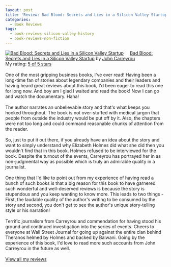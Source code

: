 ```yaml
---
layout: post
title: 'Review: Bad Blood: Secrets and Lies in a Silicon Valley Startup - John Carreyrou'
categories:
  - Book Reviews
tags:
  - book-reviews-silicon-valley-history
  - book-reviews-non-fiction
---
```


<a href="https://www.goodreads.com/book/show/37976541-bad-blood" style="float: left; padding-right: 20px"><img border="0" alt="Bad Blood: Secrets and Lies in a Silicon Valley Startup" src="https://i.gr-assets.com/images/S/compressed.photo.goodreads.com/books/1556268702l/37976541._SX98_.jpg" /></a><a href="https://www.goodreads.com/book/show/37976541-bad-blood">Bad Blood: Secrets and Lies in a Silicon Valley Startup</a> by <a href="https://www.goodreads.com/author/show/17575761.John_Carreyrou">John Carreyrou</a><br/>
My rating: <a href="https://www.goodreads.com/review/show/2338891342">5 of 5 stars</a><br /><br />
One of the most gripping business books, I've ever read! Having been a long-time fan of stories about legendary companies and their leaders and having heard great reviews about this book, I'd been eager to read this one for long now. And boy am I glad I waited and read the book! Now I can go and watch the documentary. Haha! <br /><br />The author narrates an unbelievable story and that's what keeps you hooked throughout. The book is not over-stuffed with medical jargon that people from outside the industry would be put off by it. Also, the chapters were not too long and could command reasonable chunks of attention from the reader. <br /><br />So, just to put it out there, if you already have an idea about the story and want to simply understand why Elizabeth Holmes did what she did then you wouldn't find that in this book. Holmes refused to be interviewed for the book. Despite the turnout of the events, Carreyrou has portrayed her in as non-judgmental way as possible which is truly an admirable quality in a journalist. <br /><br />One thing that I'd like to point out from my experience of having read a bunch of such books is that a big reason for this book to have garnered such wonderful and well-deserved reviews is because the story is stupendous and you keep wanting to know more. This leads to two things - First, the laudable quality of the author's writing to be consumed by the story and second, you don't get to see the author's unique story-telling style or his narration! <br /><br />Terrific journalism from Carreyrou and commendation for having stood his ground and continued investigation into the series of events. Cheers to everyone at Wall Street Journal for going up against the entire clan behind Theranos helmed by Holmes and backed by Balwani. Going by the experience of this book, I'd love to read more such accounts from John Carreyrou in the future as well. 
<br/><br/>
<a href="https://www.goodreads.com/review/list/10354359-sheekha">View all my reviews</a>
